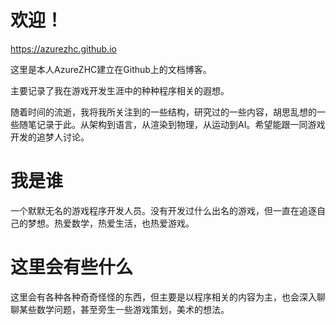 # 欢迎！

https://azurezhc.github.io

这里是本人AzureZHC建立在Github上的文档博客。

主要记录了我在游戏开发生涯中的种种程序相关的遐想。

随着时间的流逝，我将我所关注到的一些结构，研究过的一些内容，胡思乱想的一些随笔记录于此。从架构到语言，从渲染到物理，从运动到AI。希望能跟一同游戏开发的追梦人讨论。

# 我是谁

一个默默无名的游戏程序开发人员。没有开发过什么出名的游戏，但一直在追逐自己的梦想。热爱数学，热爱生活，也热爱游戏。

# 这里会有些什么

这里会有各种各种奇奇怪怪的东西，但主要是以程序相关的内容为主，也会深入聊聊某些数学问题，甚至旁生一些游戏策划，美术的想法。

